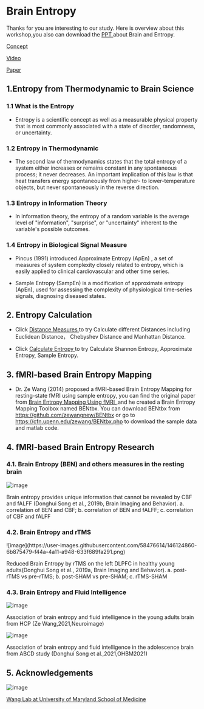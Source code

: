 <h1> Brain Entropy </h1>

Thanks for you are interesting to our study. Here is overview about this workshop,you also can download the <a href="https://github.com/donghui1119/SEW_Brain_Entropy/raw/main/SEW_Brain_Entropy_DonghuiSong.pdf"> PPT </a> about Brain and Entropy. 

<a href="https://github.com/donghui1119/SEW_Brain_Entropy/blob/main/Concept/List.md"> Concept </a>


<a href="https://github.com/donghui1119/SEW_Brain_Entropy/blob/main/Video/List.md"> Video </a>


<a href= "https://github.com/donghui1119/SEW_Brain_Entropy/blob/main/Paper/List.md"> Paper </a>



<h2> 1.Entropy from Thermodynamic to Brain Science </h2>

<h3> 1.1 What is the Entropy </h3>

- Entropy is a scientific concept as well as a measurable physical property that is most commonly associated with a state of disorder, randomness, or uncertainty.

<h3> 1.2 Entropy in Thermodynamic </h3>

- The second law of thermodynamics states that the total entropy of a system either increases or remains constant in any spontaneous process; it never decreases. An important implication of this law is that heat transfers energy spontaneously from higher- to lower-temperature objects, but never spontaneously in the reverse direction.

<h3> 1.3 Entropy in Information Theory </h3>

- In information theory, the entropy of a random variable is the average level of "information", "surprise", or "uncertainty" inherent to the variable's possible outcomes.

<h3> 1.4 Entropy in Biological Signal Measure </h3>

- Pincus (1991) introduced Approximate Entropy (ApEn) , a set of measures of system complexity closely related to entropy, which is easily applied to clinical cardiovascular and other time series. 


- Sample Entropy (SampEn) is a modification of approximate entropy (ApEn), used for assessing the complexity of physiological time-series signals, diagnosing diseased states.


<h2> 2. Entropy Calculation </h2>


- Click <a href="https://colab.research.google.com/drive/1Ftq0slcUJCf_KaKbHlJJ7spJaTEp-Etn?usp=sharing"> Distance Measures </a> to try Calculate different Distances including Euclidean Distance， Chebyshev Distance and Manhattan Distance.

- Click <a href="https://colab.research.google.com/github/donghui1119/SEW_Brain_Entropy/blob/gh-pages/SEW_Entropy%20Calculation.ipynb"> Calculate Entropy </a> to try Calculate Shannon Entropy, Approximate Entropy, Sample Entropy.


<h2> 3. fMRI-based Brain Entropy Mapping </h2>

- Dr. Ze Wang (2014) proposed a fMRI-based Brain Entropy Mapping for resting-state fMRI using sample entropy, you can find the original paper from
<a href="https://journals.plos.org/plosone/article?id=10.1371/journal.pone.0089948"> Brain Entropy Mapping Using fMRI </a>,and he created a Brain Entropy Mapping Toolbox named BENtbx. You can download BENtbx from <a href="https://github.com/zewangnew/BENtbx"> https://github.com/zewangnew/BENtbx</a> or go to  <a href="https://cfn.upenn.edu/zewang/BENtbx.php"> https://cfn.upenn.edu/zewang/BENtbx.php </a> to download the sample data and matlab code.


<h2> 4. fMRI-based Brain Entropy Research </h2>

<h3> 4.1. Brain Entropy (BEN) and others measures in the resting brain </h3>

![image](https://user-images.githubusercontent.com/58476614/146124821-ed08a022-ef42-4674-8adb-c81c9630faea.png)

<p>Brain entropy provides unique information that cannot be revealed by CBF and fALFF (Donghui Song et al., 2019b, Brain Imaging and Behavior). a. correlation of BEN and CBF; b. correlation of BEN and fALFF; c. correlation of CBF and fALFF </p>

<h3> 4.2. Brain Entropy and rTMS </h3>
![image](https://user-images.githubusercontent.com/58476614/146124860-6b875479-f44a-4a11-a948-633f689fa291.png)

<p>Reduced Brain Entropy by rTMS on the left DLPFC in healthy young adults(Donghui Song et al., 2019a, Brain Imaging and Behavior). a. post-rTMS vs pre-rTMS; b. post-SHAM vs pre-SHAM; c. rTMS-SHAM </p>

<h3> 4.3. Brain Entropy and Fluid Intelligence </h3>

![image](https://user-images.githubusercontent.com/58476614/146124909-ea1b786f-8018-49d7-9f9d-8ca0daea80ef.png)

<p>Association of brain entropy and fluid intelligence in the young adults brain from HCP (Ze Wang,2021,Neuroimage)</p>


![image](https://user-images.githubusercontent.com/58476614/146124927-36ec8da7-595d-46c4-a073-2b6491df531f.png)

<p>Association of brain entropy and fluid intelligence in the adolescence brain from ABCD study (Donghui Song et al.,2021,OHBM2021) </p>

<h2> 5. Acknowledgements </h2>

![image](https://user-images.githubusercontent.com/58476614/146124144-563dad66-536e-4eb0-ac8f-3f99ff5d1194.png)

 <a href="https://www.medschool.umaryland.edu/pi/Ze-Wang-PhD/"> Wang Lab at University of Maryland School of Medicine </a>

